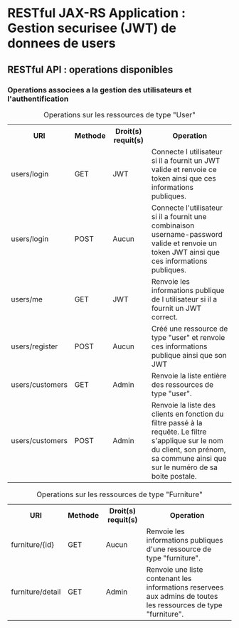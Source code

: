 # RESTful JAX-RS Application : Gestion securisee (JWT) de donnees de users

## RESTful API : operations disponibles

### Operations associees a la gestion des utilisateurs et l'authentification

<table style="caption-side: top">
<caption>Operations sur les ressources de type "User"</caption>
<tr>
    <th>URI</th>
    <th>Methode</th>
    <th>Droit(s) requit(s)</th>
    <th>Operation</th>
</tr>

<tr>
    <td>users/login</td>
    <td>GET</td>
    <td>JWT</td>
    <td>
    Connecte l utilisateur si il a fournit un JWT valide et renvoie ce token ainsi que ces informations publiques.
    </td>
</tr>
<tr>
    <td>users/login</td>
    <td>POST</td>
    <td>Aucun</td>
    <td>
    Connecte l'utilisateur si il a fournit une combinaison username-password valide et renvoie un token JWT ainsi que ces informations publiques.
    </td>
</tr>
<tr>
    <td>users/me</td>
    <td>GET</td>
    <td>JWT</td>
    <td>
    Renvoie les informations publique de l utilisateur si il a fournit un JWT correct.
    </td>
</tr>
<tr>
    <td>users/register</td>
    <td>POST</td>
    <td>Aucun</td>
    <td>
    Créé une ressource de type "user" et renvoie ces informations publique ainsi que son JWT
    </td>
</tr>
<tr>
    <td>users/customers</td>
    <td>GET</td>
    <td>Admin</td>
    <td>
    Renvoie la liste entière des ressources de type "user".
    </td>
</tr>
<tr>
    <td>users/customers</td>
    <td>POST</td>
    <td>Admin</td>
    <td>
    Renvoie la liste des clients en fonction du filtre passé à la requête. Le filtre s'applique sur le nom du client, son prénom, sa commune ainsi que sur le numéro de sa boite postale.
    </td>
</tr>

</table>

<table style="caption-side: top">
<caption>Operations sur les ressources de type "Furniture"</caption>
<tr>
    <th>URI</th>
    <th>Methode</th>
    <th>Droit(s) requit(s)</th>
    <th>Operation</th>
</tr>

<tr>
    <td>furniture/{id}</td>
    <td>GET</td>
    <td>Aucun</td>
    <td>
    Renvoie les informations publiques d'une ressource de type "furniture".
    </td>
</tr>

<tr>
    <td>furniture/detail</td>
    <td>GET</td>
    <td>Admin</td>
    <td>
    Renvoie une liste contenant les informations reservees aux admins de toutes les ressources de type "furniture".
    </td>
</tr>

</table>